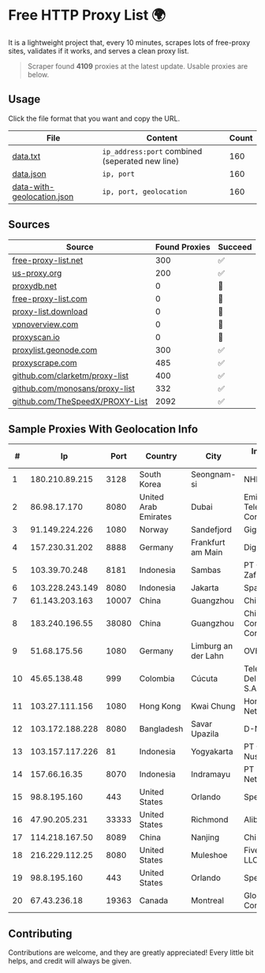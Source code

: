 
# Free HTTP Proxy List 🌍

It is a lightweight project that, every 10 minutes, scrapes lots of free-proxy sites, validates if it works, and serves a clean proxy list.


> Scraper found **4109** proxies at the latest update. Usable proxies are below.

## Usage

Click the file format that you want and copy the URL.


|File|Content|Count|
|----|-------|-----|
|[data.txt](https://raw.githubusercontent.com/themiralay/Proxy-List-World/master/data.txt)|`ip_address:port` combined (seperated new line)|160|
|[data.json](https://raw.githubusercontent.com/themiralay/Proxy-List-World/master/data.json)|`ip, port`|160|
|[data-with-geolocation.json](https://raw.githubusercontent.com/themiralay/Proxy-List-World/master/data-with-geolocation.json)|`ip, port, geolocation`|160|

## Sources

|Source|Found Proxies|Succeed|
|------|-------------|-------|
|[free-proxy-list.net](https://free-proxy-list.net)|300|✅|
|[us-proxy.org](https://www.us-proxy.org)|200|✅|
|[proxydb.net](http://proxydb.net)|0|🚫|
|[free-proxy-list.com](https://free-proxy-list.com/?page=&port=&type%5B%5D=http&type%5B%5D=https&up_time=0&search=Search)|0|🚫|
|[proxy-list.download](https://www.proxy-list.download/HTTP)|0|🚫|
|[vpnoverview.com](https://vpnoverview.com/privacy/anonymous-browsing/free-proxy-servers)|0|🚫|
|[proxyscan.io](https://www.proxyscan.io)|0|🚫|
|[proxylist.geonode.com](https://proxylist.geonode.com/api/proxy-list?limit=300&page=1&sort_by=lastChecked&sort_type=desc&protocols=http,https)|300|✅|
|[proxyscrape.com](https://api.proxyscrape.com/v2/?request=displayproxies&protocol=http&timeout=10000&country=all&ssl=all&anonymity=all)|485|✅|
|[github.com/clarketm/proxy-list](https://raw.githubusercontent.com/clarketm/proxy-list/master/proxy-list-raw.txt)|400|✅|
|[github.com/monosans/proxy-list](https://raw.githubusercontent.com/monosans/proxy-list/main/proxies/http.txt)|332|✅|
|[github.com/TheSpeedX/PROXY-List](https://raw.githubusercontent.com/TheSpeedX/PROXY-List/master/http.txt)|2092|✅|


## Sample Proxies With Geolocation Info

|#|Ip|Port|Country|City|Internet Service Provider|
|-|--|----|-------|----|-------------------------|
|1|180.210.89.215|3128|South Korea|Seongnam-si|NHNCLOUD|
|2|86.98.17.170|8080|United Arab Emirates|Dubai|Emirates Telecommunications Corporation|
|3|91.149.224.226|1080|Norway|Sandefjord|Gigahost|
|4|157.230.31.202|8888|Germany|Frankfurt am Main|DigitalOcean, LLC|
|5|103.39.70.248|8181|Indonesia|Sambas|PT Gateway media Zafira|
|6|103.228.243.149|8080|Indonesia|Jakarta|SpaceX Starlink|
|7|61.143.203.163|10007|China|Guangzhou|Chinanet|
|8|183.240.196.55|38080|China|Guangzhou|China Mobile Communications Corporation|
|9|51.68.175.56|1080|Germany|Limburg an der Lahn|OVH SAS|
|10|45.65.138.48|999|Colombia|Cúcuta|Telecomunicaciones Del Catatumbo S.A.S|
|11|103.27.111.156|1080|Hong Kong|Kwai Chung|Hong Kong San Ai Net Int'l Limited|
|12|103.172.188.228|8080|Bangladesh|Savar Upazila|D-Net Service|
|13|103.157.117.226|81|Indonesia|Yogyakarta|PT Cloud Teknologi Nusantara|
|14|157.66.16.35|8070|Indonesia|Indramayu|PT Mitra Mandiri Network|
|15|98.8.195.160|443|United States|Orlando|Spectrum|
|16|47.90.205.231|33333|United States|Richmond|Alibaba.com LLC|
|17|114.218.167.50|8089|China|Nanjing|China Telecom|
|18|216.229.112.25|8080|United States|Muleshoe|Five Area Systems, LLC|
|19|98.8.195.160|443|United States|Orlando|Spectrum|
|20|67.43.236.18|19363|Canada|Montreal|GloboTech Communications|



## Contributing

Contributions are welcome, and they are greatly appreciated! Every
little bit helps, and credit will always be given.

